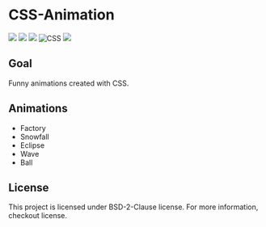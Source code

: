 # CSS-Animation

![](https://img.shields.io/badge/License-BSD%202%20Clause-red)
![](https://img.shields.io/badge/Version-Stable-success)
![](https://img.shields.io/badge/-Stylisch-2d2f40?style=flat&logo=stylelint)
![CSS](https://img.shields.io/badge/-CSS-05122A?style=flat&logo=CSS3)
![](https://img.shields.io/badge/No.%20of%20Animations-5-9cf?style=flat&logo=Soundcharts)

## Goal

Funny animations created with CSS.

## Animations

- Factory
- Snowfall
- Eclipse
- Wave
- Ball

## License

This project is licensed under BSD-2-Clause license. For more information, checkout license.